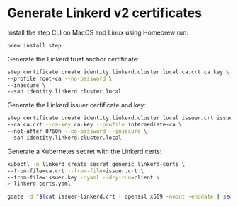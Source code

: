 # Generate Linkerd v2 certificates

Install the step CLI on MacOS and Linux using Homebrew run:

```sh
brew install step
```

Generate the Linkerd trust anchor certificate:

```sh
step certificate create identity.linkerd.cluster.local ca.crt ca.key \
--profile root-ca --no-password \
--insecure \
--san identity.linkerd.cluster.local
```

Generate the Linkerd issuer certificate and key:

```sh
step certificate create identity.linkerd.cluster.local issuer.crt issuer.key \
--ca ca.crt --ca-key ca.key --profile intermediate-ca \
--not-after 8760h --no-password --insecure \
--san identity.linkerd.cluster.local
```

Generate a Kubernetes secret with the Linkerd certs:

```sh
kubectl -n linkerd create secret generic linkerd-certs \
--from-file=ca.crt --from-file=issuer.crt \
--from-file=issuer.key -oyaml --dry-run=client \
> linkerd-certs.yaml
```

```sh
gdate -d "$(cat issuer-linkerd.crt | openssl x509 -noout -enddate | sed 's/notAfter=//')" +"%Y-%m-%dT%H:%M:%SZ"
```